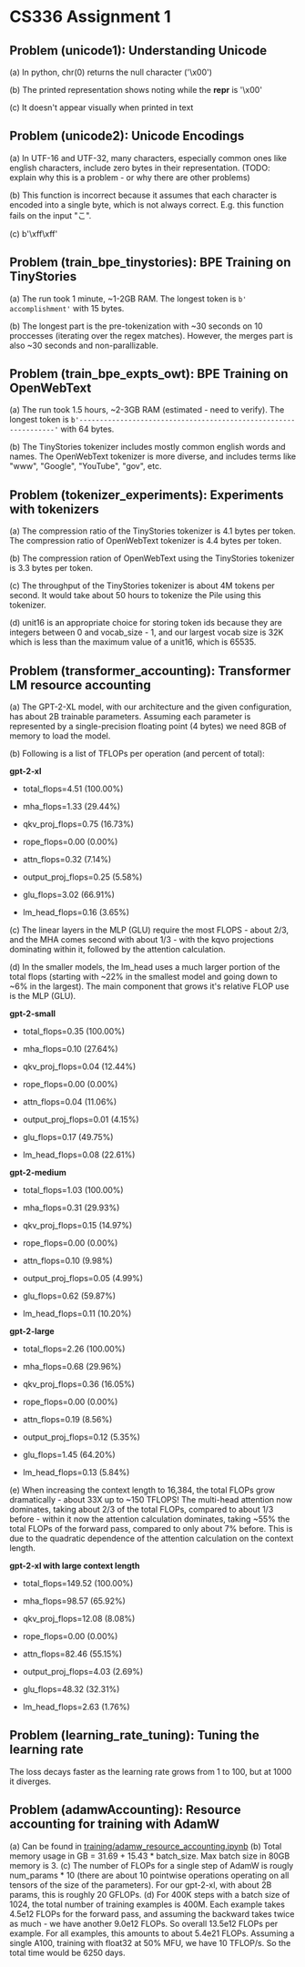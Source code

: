 # CS336 Assignment 1

## Problem (unicode1): Understanding Unicode
(a) In python, chr(0) returns the null character ('\x00')

(b) The printed representation shows noting while the __repr__ is '\x00'

(c) It doesn't appear visually when printed in text

## Problem (unicode2): Unicode Encodings
(a) In UTF-16 and UTF-32, many characters, especially common ones like english characters, include zero bytes in their representation. (TODO: explain why this is a problem - or why there are other problems)

(b) This function is incorrect because it assumes that each character is encoded into a single byte, which is not always correct. E.g. this function fails on the input "こ".

(c) b'\xff\xff'

## Problem (train_bpe_tinystories): BPE Training on TinyStories
(a) The run took 1 minute, ~1-2GB RAM. The longest token is `b' accomplishment'` with 15 bytes.

(b) The longest part is the pre-tokenization with ~30 seconds on 10 proccesses (iterating over the regex matches). However, the merges part is also ~30 seconds and non-parallizable.

## Problem (train_bpe_expts_owt): BPE Training on OpenWebText
(a) The run took 1.5 hours, ~2-3GB RAM (estimated - need to verify). The longest token is `b'----------------------------------------------------------------'` with 64 bytes.

(b) The TinyStories tokenizer includes mostly common english words and names. The OpenWebText tokenizer is more diverse, and includes terms like "www", "Google", "YouTube", "gov", etc.

## Problem (tokenizer_experiments): Experiments with tokenizers
(a) The compression ratio of the TinyStories tokenizer is 4.1 bytes per token. The compression ratio of OpenWebText tokenizer is 4.4 bytes per token.

(b) The compression ration of OpenWebText using the TinyStories tokenizer is 3.3 bytes per token.

(c) The throughput of the TinyStories tokenizer is about 4M tokens per second. It would take about 50 hours to tokenize the Pile using this tokenizer.

(d) unit16 is an appropriate choice for storing token ids because they are integers between 0 and vocab_size - 1, and our largest vocab size is 32K which is less than the maximum value of a unit16, which is 65535.

## Problem (transformer_accounting): Transformer LM resource accounting
(a) The GPT-2-XL model, with our architecture and the given configuration, has about 2B trainable parameters. Assuming each parameter is represented by a single-precision floating point (4 bytes) we need 8GB of memory to load the model.

(b) Following is a list of TFLOPs per operation (and percent of total):

**gpt-2-xl**
- total_flops=4.51 (100.00%)

- mha_flops=1.33 (29.44%)
- qkv_proj_flops=0.75 (16.73%)
- rope_flops=0.00 (0.00%)
- attn_flops=0.32 (7.14%)
- output_proj_flops=0.25 (5.58%)

- glu_flops=3.02 (66.91%)

- lm_head_flops=0.16 (3.65%)

(c) The linear layers in the MLP (GLU) require the most FLOPS - about 2/3, and the MHA comes second with about 1/3 - with the kqvo projections dominating within it, followed by the attention calculation.

(d) In the smaller models, the lm_head uses a much larger portion of the total flops (starting with ~22% in the smallest model and going down to ~6% in the largest). The main component that grows it's relative FLOP use is the MLP (GLU). 

**gpt-2-small**
- total_flops=0.35 (100.00%)

- mha_flops=0.10 (27.64%)
- qkv_proj_flops=0.04 (12.44%)
- rope_flops=0.00 (0.00%)
- attn_flops=0.04 (11.06%)
- output_proj_flops=0.01 (4.15%)

- glu_flops=0.17 (49.75%)

- lm_head_flops=0.08 (22.61%)

**gpt-2-medium**
- total_flops=1.03 (100.00%)

- mha_flops=0.31 (29.93%)
- qkv_proj_flops=0.15 (14.97%)
- rope_flops=0.00 (0.00%)
- attn_flops=0.10 (9.98%)
- output_proj_flops=0.05 (4.99%)

- glu_flops=0.62 (59.87%)

- lm_head_flops=0.11 (10.20%)

**gpt-2-large**
- total_flops=2.26 (100.00%)

- mha_flops=0.68 (29.96%)
- qkv_proj_flops=0.36 (16.05%)
- rope_flops=0.00 (0.00%)
- attn_flops=0.19 (8.56%)
- output_proj_flops=0.12 (5.35%)

- glu_flops=1.45 (64.20%)

- lm_head_flops=0.13 (5.84%)

(e) When increasing the context length to 16,384, the total FLOPs grow dramatically - about 33X up to ~150 TFLOPS! The multi-head attention now dominates, taking about 2/3 of the total FLOPs, compared to about 1/3 before - within it now the attention calculation dominates, taking ~55% the total FLOPs of the forward pass, compared to only about 7% before. This is due to the quadratic dependence of the attention calculation on the context length.

**gpt-2-xl with large context length**
- total_flops=149.52 (100.00%)

- mha_flops=98.57 (65.92%)
- qkv_proj_flops=12.08 (8.08%)
- rope_flops=0.00 (0.00%)
- attn_flops=82.46 (55.15%)
- output_proj_flops=4.03 (2.69%)

- glu_flops=48.32 (32.31%)

- lm_head_flops=2.63 (1.76%)

## Problem (learning_rate_tuning): Tuning the learning rate
The loss decays faster as the learning rate grows from 1 to 100, but at 1000 it diverges.

## Problem (adamwAccounting): Resource accounting for training with AdamW
(a) Can be found in [training/adamw_resource_accounting.ipynb](training/adamw_resource_accounting.ipynb)
(b) Total memory usage in GB = 31.69 + 15.43 * batch_size. Max batch size in 80GB memory is 3.
(c) The number of FLOPs for a single step of AdamW is rougly num_params * 10 (there are about 10 pointwise operations operating on all tensors of the size of the parameters). For our gpt-2-xl, with about 2B params, this is roughly 20 GFLOPs.
(d) For 400K steps with a batch size of 1024, the total number of training examples is 400M. Each example takes 4.5e12 FLOPs for the forward pass, and assuming the backward takes twice as much - we have another 9.0e12 FLOPs. So overall 13.5e12 FLOPs per example. For all examples, this amounts to about 5.4e21 FLOPs. Assuming a single A100, training with float32 at 50% MFU, we have 10 TFLOP/s. So the total time would be 6250 days.
